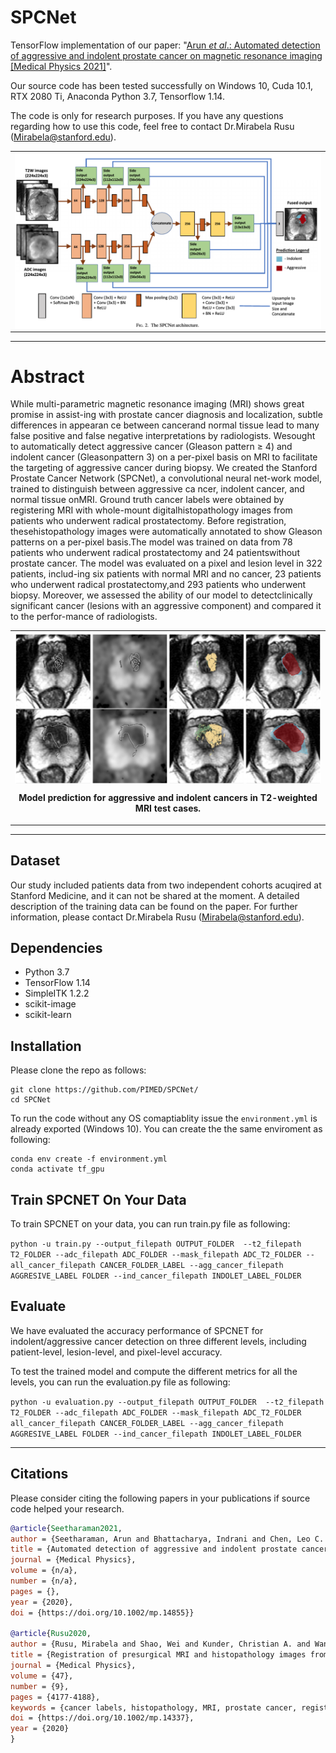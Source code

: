 # SPCNet

TensorFlow implementation of our paper: "[Arun _et al_.: Automated detection of aggressive and indolent prostate cancer on magnetic resonance imaging [Medical Physics 2021]](https://aapm.onlinelibrary.wiley.com/doi/epdf/10.1002/mp.14855)".

Our source code has been tested successfully on Windows 10, Cuda 10.1, RTX 2080 Ti, Anaconda Python 3.7, Tensorflow 1.14.

The code is only for research purposes. If you have any questions regarding how to use this code, feel free to contact Dr.Mirabela Rusu ([Mirabela@stanford.edu](Mirabela@stanford.edu)).

<table align="center" border=0><tr><td align="center" width="9999">
<img src="images/spcnet.png" align="center" width="800" alt="Project icon">
</td></tr></table>

---
# Abstract
While multi-parametric magnetic resonance imaging (MRI) shows great promise in assist-ing with prostate cancer diagnosis and localization, subtle differences in appearan ce between cancerand normal tissue lead to many false positive and false negative interpretations by radiologists. Wesought to automatically detect aggressive cancer (Gleason pattern ≥ 4) and indolent cancer (Gleasonpattern 3) on a per-pixel basis on MRI to facilitate the targeting of aggressive cancer during biopsy. We created the Stanford Prostate Cancer Network (SPCNet), a convolutional neural net-work model, trained to distinguish between aggressive ca ncer, indolent cancer, and normal tissue onMRI. Ground truth cancer labels were obtained by registering MRI with whole-mount digitalhistopathology images from patients who underwent radical prostatectomy. Before registration, thesehistopathology images were automatically annotated to show Gleason patterns on a per-pixel basis.The model was trained on data from 78 patients who underwent radical prostatectomy and 24 patientswithout prostate cancer. The model was evaluated on a pixel and lesion level in 322 patients, includ-ing six patients with normal MRI and no cancer, 23 patients who underwent radical prostatectomy,and 293 patients who underwent biopsy. Moreover, we assessed the ability of our model to detectclinically significant cancer (lesions with an aggressive component) and compared it to the perfor-mance of radiologists.

<table align="center" border=0><tr><td align="center" width="9999">
<img src="images/prediction.png" align="center" width="800" alt="Project icon">

**Model prediction for aggressive and indolent cancers in T2-weighted MRI test cases.**
</td></tr></table>

---

## Dataset
Our study included patients data from two independent cohorts acuqired at Stanford Medicine, and it can not be shared at the moment. A detailed description of the training data can be found on the paper. For further information, please contact Dr.Mirabela Rusu ([Mirabela@stanford.edu](Mirabela@stanford.edu)).

## Dependencies
- Python 3.7
- TensorFlow 1.14
- SimpleITK 1.2.2
- scikit-image
- scikit-learn

## Installation
 Please clone the repo as follows:
 
 ```
 git clone https://github.com/PIMED/SPCNet/
 cd SPCNet
```
To run the code without any OS comaptiablity issue the `environment.yml` is already exported (Windows 10). You can create the the same enviroment as following:
 ```
conda env create -f environment.yml
conda activate tf_gpu
```


## Train SPCNET On Your Data
To train SPCNET on your data, you can run train.py file as following:
 
 ```python -u train.py --output_filepath OUTPUT_FOLDER  --t2_filepath  T2_FOLDER --adc_filepath ADC_FOLDER --mask_filepath ADC_T2_FOLDER --all_cancer_filepath CANCER_FOLDER_LABEL --agg_cancer_filepath AGGRESIVE_LABEL FOLDER --ind_cancer_filepath INDOLET_LABEL_FOLDER```
 

## Evaluate
We have evaluated the accuracy performance of SPCNET for indolent/aggressive cancer detection on three different levels, including patient-level, lesion-level, and pixel-level accuracy.

To test the trained model and compute the different metrics for all the levels, you can run the evaluation.py file as following:

```python -u evaluation.py --output_filepath OUTPUT_FOLDER  --t2_filepath  T2_FOLDER --adc_filepath ADC_FOLDER --mask_filepath ADC_T2_FOLDER all_cancer_filepath CANCER_FOLDER_LABEL --agg_cancer_filepath AGGRESIVE_LABEL FOLDER --ind_cancer_filepath INDOLET_LABEL_FOLDER ```

---

## Citations
Please consider citing the following papers in your publications if source code helped your research.
```bibtex
@article{Seetharaman2021,
author = {Seetharaman, Arun and Bhattacharya, Indrani and Chen, Leo C. and Kunder, Christian A. and Shao, Wei and Soerensen, Simon J. C. and Wang, Jeffrey B. and Teslovich, Nikola C. and Fan, Richard E. and Ghanouni, Pejman and Brooks, James D. and Too, Katherine J. and Sonn, Geoffrey A. and Rusu, Mirabela},
title = {Automated detection of aggressive and indolent prostate cancer on magnetic resonance imaging},
journal = {Medical Physics},
volume = {n/a},
number = {n/a},
pages = {},
year = {2020},
doi = {https://doi.org/10.1002/mp.14855}}

@article{Rusu2020,
author = {Rusu, Mirabela and Shao, Wei and Kunder, Christian A. and Wang, Jeffrey B. and Soerensen, Simon J. C. and Teslovich, Nikola C. and Sood, Rewa R. and Chen, Leo C. and Fan, Richard E. and Ghanouni, Pejman and Brooks, James D. and Sonn, Geoffrey A.},
title = {Registration of presurgical MRI and histopathology images from radical prostatectomy via RAPSODI},
journal = {Medical Physics},
volume = {47},
number = {9},
pages = {4177-4188},
keywords = {cancer labels, histopathology, MRI, prostate cancer, registration},
doi = {https://doi.org/10.1002/mp.14337},
year = {2020}
}
```
